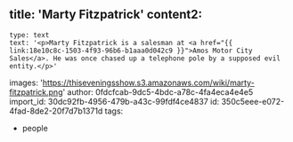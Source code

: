title: 'Marty Fitzpatrick'
content2:
  -
    type: text
    text: '<p>Marty Fitzpatrick is a salesman at <a href="{{ link:18e10c8c-1503-4f93-96b6-b1aaa0d042c9 }}">Amos Motor City Sales</a>. He was once chased up a telephone pole by a supposed evil entity.</p>'
images: 'https://thiseveningsshow.s3.amazonaws.com/wiki/marty-fitzpatrick.png'
author: 0fdcfcab-9dc5-4bdc-a78c-4fa4eca4e4e5
import_id: 30dc92fb-4956-479b-a43c-99fdf4ce4837
id: 350c5eee-e072-4fad-8de2-20f7d7b1371d
tags:
  - people
